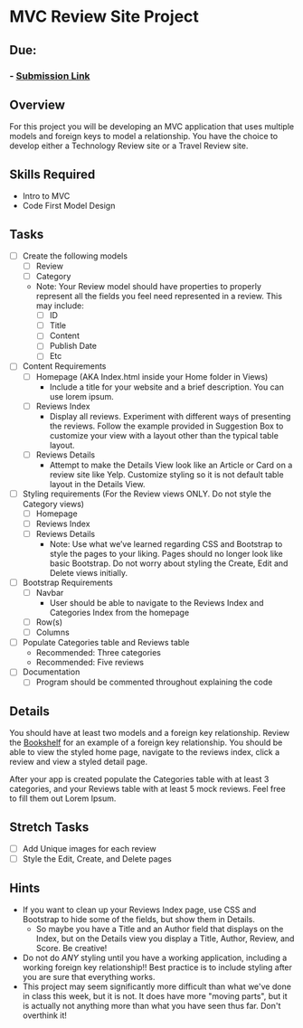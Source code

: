 # MVC Review Site Project
## Due:
### - [Submission Link](https://docs.google.com/forms/d/e/1FAIpQLScUEvl_ZgH_OgBu0zbg_WIvB6zBSkkXh7wfxqjv4LwLdBDxLg/viewform)

## Overview
For this project you will be developing an MVC application that uses multiple models and foreign keys to model a relationship. You have the choice to develop either a Technology Review site or a Travel Review site.

## Skills Required
- Intro to MVC
- Code First Model Design

## Tasks
- [ ] Create the following models
  - [ ] Review
  - [ ] Category
  - Note: Your Review model should have properties to properly represent all the fields you feel need represented in a review. This may include:
    - [ ] ID
    - [ ] Title
    - [ ] Content
    - [ ] Publish Date
    - [ ] Etc
- [ ] Content Requirements
  - [ ] Homepage (AKA Index.html inside your Home folder in Views)
    - Include a title for your website and a brief description. You can use lorem ipsum.
  - [ ] Reviews Index
    - Display all reviews.  Experiment with different ways of presenting the reviews. Follow the example provided in Suggestion Box to customize your view with a layout other than the typical table layout.
  - [ ] Reviews Details
    - Attempt to make the Details View look like an Article or Card on a review site like Yelp. Customize styling so it is not default table layout in the Details View.
- [ ] Styling requirements (For the Review views ONLY. Do not style the Category views)
  - [ ] Homepage
  - [ ] Reviews Index
  - [ ] Reviews Details
    - Note: Use what we’ve learned regarding CSS and Bootstrap to style the pages to your liking. Pages should no longer look like basic Bootstrap. Do not worry about styling the Create, Edit and Delete views initially. 
- [ ] Bootstrap Requirements
  - [ ] Navbar
    - User should be able to navigate to the Reviews Index and Categories Index from the homepage
  - [ ] Row(s)
  - [ ] Columns
- [ ] Populate Categories table and Reviews table
  - Recommended: Three categories
  - Recommended: Five reviews
- [ ] Documentation
  - [ ] Program should be commented throughout explaining the code
## Details
You should have at least two models and a foreign key relationship. Review the [Bookshelf](https://docs.google.com/a/wecancodeit.org/presentation/d/1C9v9Upx7NWePFbh5kO06GSQnuxdyeJwFVAWsTKHzgdw/edit?usp=sharing) for an example of a foreign key relationship. You should be able to view the styled home page, navigate to the reviews index, click a review and view a styled detail page.

After your app is created populate the Categories table with at least 3 categories, and your Reviews table with at least 5 mock reviews. Feel free to fill them out Lorem Ipsum.

## Stretch Tasks
  - [ ] Add Unique images for each review
  - [ ] Style the Edit, Create, and Delete pages
  
## Hints
 - If you want to clean up your Reviews Index page, use CSS and Bootstrap to hide some of the fields, but show them in Details.   
   - So maybe you have a Title and an Author field that displays on the Index, but on the Details view you display a Title, Author, Review, and Score. Be creative!
 - Do not do *ANY* styling until you have a working application, including a working foreign key relationship!! Best practice is to include styling after you are sure that everything works.
 - This project may seem significantly more difficult than what we've done in class this week, but it is not. It does have more "moving parts", but it is actually not anything more than what you have seen thus far. Don't overthink it!
